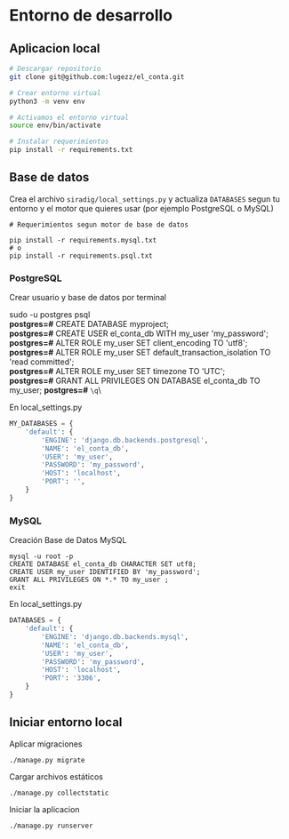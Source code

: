 # Entorno de desarrollo

## Aplicacion local

```bash
# Descargar repositorio
git clone git@github.com:lugezz/el_conta.git

# Crear entorno virtual
python3 -m venv env

# Activamos el entorno virtual
source env/bin/activate

# Instalar requerimientos
pip install -r requirements.txt

```

## Base de datos

Crea el archivo `siradig/local_settings.py` y actualiza `DATABASES`
segun tu entorno y el motor que quieres usar (por ejemplo PostgreSQL o MySQL)

```
# Requerimientos segun motor de base de datos

pip install -r requirements.mysql.txt
# o
pip install -r requirements.psql.txt
```

### PostgreSQL

Crear usuario y base de datos por terminal


sudo -u postgres psql\
**postgres=#** CREATE DATABASE myproject;\
**postgres=#** CREATE USER el_conta_db WITH my_user 'my_password';\
**postgres=#** ALTER ROLE my_user SET client_encoding TO 'utf8';\
**postgres=#** ALTER ROLE my_user SET default_transaction_isolation TO 'read committed';\
**postgres=#** ALTER ROLE my_user SET timezone TO 'UTC';\
**postgres=#** GRANT ALL PRIVILEGES ON DATABASE el_conta_db TO my_user;
**postgres=#** ```\q```\


En local_settings.py

```python
MY_DATABASES = {
    'default': {
        'ENGINE': 'django.db.backends.postgresql',
        'NAME': 'el_conta_db',
        'USER': 'my_user',
        'PASSWORD': 'my_password',
        'HOST': 'localhost',
        'PORT': '',
    }
}
```

### MySQL

Creación Base de Datos MySQL
```
mysql -u root -p
CREATE DATABASE el_conta_db CHARACTER SET utf8;
CREATE USER my_user IDENTIFIED BY 'my_password';
GRANT ALL PRIVILEGES ON *.* TO my_user ;
exit
```

En local_settings.py

```python
DATABASES = {
    'default': {
        'ENGINE': 'django.db.backends.mysql',
        'NAME': 'el_conta_db',
        'USER': 'my_user',
        'PASSWORD': 'my_password',
        'HOST': 'localhost',
        'PORT': '3306',
    }
}
```

## Iniciar entorno local

Aplicar migraciones
```
./manage.py migrate
```
Cargar archivos estáticos

```
./manage.py collectstatic
```

Iniciar la aplicacion

```
./manage.py runserver
```

